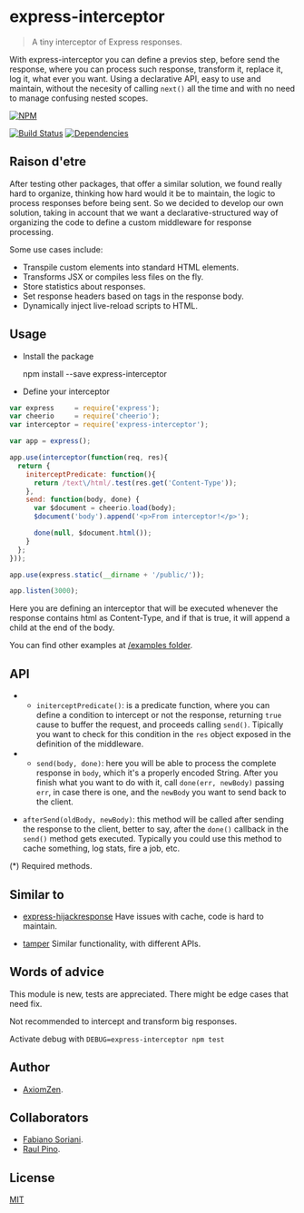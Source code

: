 # express-interceptor

>A tiny interceptor of Express responses.

With express-interceptor you can define a previos step, before send the response, where you can process such response, transform it, replace it, log it, what ever you want. Using a declarative API, easy to use and maintain, without the necesity of calling `next()` all the time and with no need to manage confusing nested scopes.

[![NPM](https://nodei.co/npm/express-interceptor.png)](https://nodei.co/npm/express-interceptor/)

[![Build Status](https://travis-ci.org/axiomzen/express-interceptor.svg)](https://travis-ci.org/axiomzen/express-interceptor) [![Dependencies](https://david-dm.org/axiomzen/express-interceptor.png)](https://david-dm.org/axiomzen/express-interceptor.png)

## Raison d'etre

After testing other packages, that offer a similar solution, we found really hard to organize, thinking how hard would it be to maintain, the logic to process responses before being sent. So we decided to develop our own solution, taking in account that we want a declarative-structured way of organizing the code to define a custom middleware for response processing.

Some use cases include:

- Transpile custom elements into standard HTML elements.
- Transforms JSX or compiles less files on the fly.
- Store statistics about responses.
- Set response headers based on tags in the response body.
- Dynamically inject live-reload scripts to HTML.

## Usage

* Install the package

    npm install --save express-interceptor

* Define your interceptor

```javascript
var express     = require('express');
var cheerio     = require('cheerio');
var interceptor = require('express-interceptor');

var app = express();

app.use(interceptor(function(req, res){
  return {
    initerceptPredicate: function(){
      return /text\/html/.test(res.get('Content-Type'));
    },
    send: function(body, done) {
      var $document = cheerio.load(body);
      $document('body').append('<p>From interceptor!</p>');

      done(null, $document.html());
    }
  };
}));

app.use(express.static(__dirname + '/public/'));

app.listen(3000);

```

Here you are defining an interceptor that will be executed whenever the response contains html as Content-Type, and if that is true, it will append a child at the end of the body.

You can find other examples at [/examples folder](https://github.com/axiomzen/express-interceptor/tree/master/examples).

## API

* * `initerceptPredicate()`: is a predicate function, where you can define a condition to intercept or not the response, returning `true` cause to buffer the request, and proceeds calling `send()`. Tipically you want to check for this condition in the `res` object exposed in the definition of the middleware.

* * `send(body, done)`: here you will be able to process the complete response in `body`, which it's a properly encoded String. After you finish what you want to do with it, call `done(err, newBody)` passing `err`, in case there is one, and the `newBody` you want to send back to the client.

* `afterSend(oldBody, newBody)`: this method will be called after sending the response to the client, better to say, after the `done()` callback in the `send()` method gets executed. Typically you could use this method to cache something, log stats, fire a job, etc.

(*) Required methods.

## Similar to

- [express-hijackresponse](https://github.com/papandreou/express-hijackresponse)
Have issues with cache, code is hard to maintain.

- [tamper](https://www.npmjs.com/package/tamper)
Similar functionality, with different APIs.

## Words of advice

This module is new, tests are appreciated. There might be edge cases that need fix.

Not recommended to intercept and transform big responses.

Activate debug with `DEBUG=express-interceptor npm test`

## Author

* [AxiomZen](https://www.axiomzen.co/).

## Collaborators

* [Fabiano Soriani](https://github.com/flockonus).
* [Raul Pino](https://github.com/p1nox).

## License

  [MIT](LICENSE)
